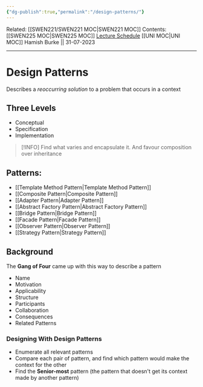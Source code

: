 ```yaml
---
{"dg-publish":true,"permalink":"/design-patterns/"}
---
```


Related: [[SWEN221/SWEN221 MOC\|SWEN221 MOC]]
Contents: [[SWEN225 MOC\|SWEN225 MOC]]
[Lecture Schedule](https://ecs.wgtn.ac.nz/Courses/SWEN225_2023T2/CourseSchedule)
[[UNI MOC\|UNI MOC]]
Hamish Burke || 31-07-2023
***

# Design Patterns

Describes a *reoccurring solution* to a problem that occurs in a context

## Three Levels

- Conceptual
- Specification
- Implementation

> [!INFO]
> Find what varies and encapsulate it.
> And favour composition over inheritance

## Patterns:

- [[Template Method Pattern\|Template Method Pattern]]
- [[Composite Pattern\|Composite Pattern]]
- [[Adapter Pattern\|Adapter Pattern]]
- [[Abstract Factory Pattern\|Abstract Factory Pattern]]
- [[Bridge Pattern\|Bridge Pattern]]
- [[Facade Pattern\|Facade Pattern]]
- [[Observer Pattern\|Observer Pattern]]
- [[Strategy Pattern\|Strategy Pattern]]

## Background

The **Gang of Four** came up with this way to describe a pattern
- Name
- Motivation
- Applicability
- Structure
- Participants
- Collaboration
- Consequences
- Related Patterns

### Designing With Design Patterns

- Enumerate all relevant patterns
- Compare each pair of pattern, and find which pattern would make the context for the other
- Find the **Senior-most** pattern (the pattern that doesn't get its context made by another pattern)


